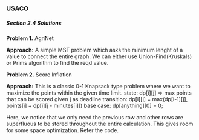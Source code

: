 ### USACO
##### Section 2.4 Solutions

**Problem 1.** AgriNet

**Approach:**
A simple MST problem which asks the minimum lenght of a value to connect the entire graph. We can either use Union-Find(Kruskals) or Prims algorithm to find the reqd value.

**Problem 2.** Score Inflation

**Approach:**
This is a classic 0-1 Knapsack type problem where we want to maximize the points within the given time limit.
state: dp[i][j] => max points that can be scored given j as deadline 
transition: dp[i][j] = max(dp[i-1][j], points[i] + dp[i][j - minutes[i]])
base case: dp[anything][0] = 0;

Here, we notice that we only need the previous row and other rows are superfluous to be stored throughout the entire calculation. This gives room for some space optimization. Refer the code.